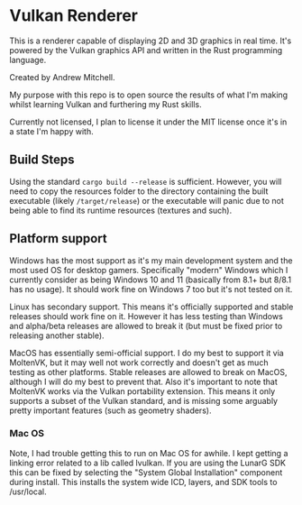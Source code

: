 # Vulkan Renderer

This is a renderer capable of displaying 2D and 3D graphics in real time. It's powered by the Vulkan graphics API and written in the Rust programming language.

Created by Andrew Mitchell.

My purpose with this repo is to open source the results of what I'm making whilst learning Vulkan and furthering my Rust skills.

Currently not licensed, I plan to license it under the MIT license once it's in a state I'm happy with.

## Build Steps

Using the standard `cargo build --release` is sufficient. However, you will need to copy the resources folder to the directory containing the built executable (likely `/target/release`) or the executable will panic due to not being able to find its runtime resources (textures and such).

## Platform support

Windows has the most support as it's my main development system and the most used OS for desktop gamers. Specifically "modern" Windows which I currently consider as being Windows 10 and 11 (basically from 8.1+ but 8/8.1 has no usage). It should work fine on Windows 7 too but it's not tested on it.

Linux has secondary support. This means it's officially supported and stable releases should work fine on it. However it has less testing than Windows and alpha/beta releases are allowed to break it (but must be fixed prior to releasing another stable).

MacOS has essentially semi-official support. I do my best to support it via MoltenVK, but it may well not work correctly and doesn't get as much testing as other platforms. Stable releases are allowed to break on MacOS, although I will do my best to prevent that. Also it's important to note that MoltenVK works via the Vulkan portability extension. This means it only supports a subset of the Vulkan standard, and is missing some arguably pretty important features (such as geometry shaders).

### Mac OS

Note, I had trouble getting this to run on Mac OS for awhile. I kept getting a linking error related to a lib called lvulkan. If you are using the LunarG SDK this can be fixed by selecting the "System Global Installation" component during install. This installs the system wide ICD, layers, and SDK tools to /usr/local.
